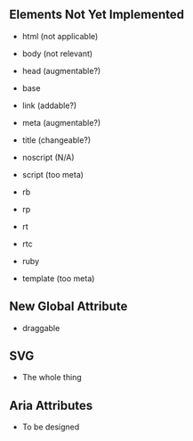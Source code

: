 Elements Not Yet Implemented
----------------------------


* html (not applicable)

* body (not relevant)
* head (augmentable?)

* base
* link (addable?)
* meta (augmentable?)
* title (changeable?)

* noscript (N/A)
* script (too meta)

* rb
* rp
* rt
* rtc
* ruby

* template (too meta)


New Global Attribute
--------------------

* draggable


SVG
---

* The whole thing


Aria Attributes
---------------

* To be designed
